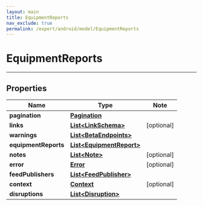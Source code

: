 ```yaml
---
layout: main
title: EquipmentReports
nav_exclude: true
permalink: /expert/android/model/EquipmentReports
---
```


# EquipmentReports

---

## Properties

Name | Type | Note
---- | ---- | ----
**pagination** | [**Pagination**](Pagination.md) | 
**links** | [**List&lt;LinkSchema&gt;**](LinkSchema.md) | [optional] 
**warnings** | [**List&lt;BetaEndpoints&gt;**](BetaEndpoints.md) | 
**equipmentReports** | [**List&lt;EquipmentReport&gt;**](EquipmentReport.md) | 
**notes** | [**List&lt;Note&gt;**](Note.md) | [optional] 
**error** | [**Error**](Error.md) | [optional] 
**feedPublishers** | [**List&lt;FeedPublisher&gt;**](FeedPublisher.md) | 
**context** | [**Context**](Context.md) | [optional] 
**disruptions** | [**List&lt;Disruption&gt;**](Disruption.md) | 

